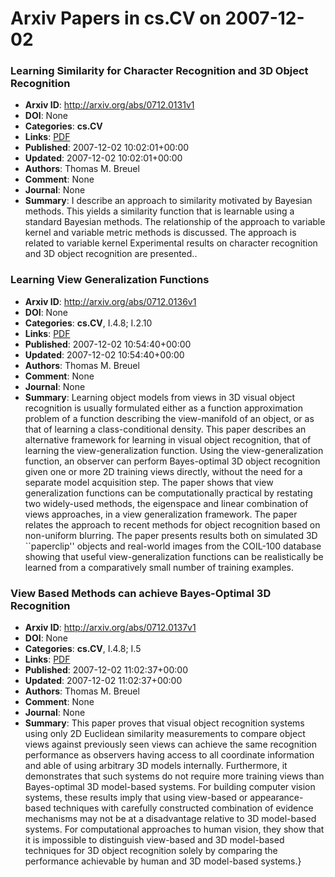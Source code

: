 # Arxiv Papers in cs.CV on 2007-12-02
### Learning Similarity for Character Recognition and 3D Object Recognition
- **Arxiv ID**: http://arxiv.org/abs/0712.0131v1
- **DOI**: None
- **Categories**: **cs.CV**
- **Links**: [PDF](http://arxiv.org/pdf/0712.0131v1)
- **Published**: 2007-12-02 10:02:01+00:00
- **Updated**: 2007-12-02 10:02:01+00:00
- **Authors**: Thomas M. Breuel
- **Comment**: None
- **Journal**: None
- **Summary**: I describe an approach to similarity motivated by Bayesian methods. This yields a similarity function that is learnable using a standard Bayesian methods. The relationship of the approach to variable kernel and variable metric methods is discussed. The approach is related to variable kernel Experimental results on character recognition and 3D object recognition are presented..



### Learning View Generalization Functions
- **Arxiv ID**: http://arxiv.org/abs/0712.0136v1
- **DOI**: None
- **Categories**: **cs.CV**, I.4.8; I.2.10
- **Links**: [PDF](http://arxiv.org/pdf/0712.0136v1)
- **Published**: 2007-12-02 10:54:40+00:00
- **Updated**: 2007-12-02 10:54:40+00:00
- **Authors**: Thomas M. Breuel
- **Comment**: None
- **Journal**: None
- **Summary**: Learning object models from views in 3D visual object recognition is usually formulated either as a function approximation problem of a function describing the view-manifold of an object, or as that of learning a class-conditional density. This paper describes an alternative framework for learning in visual object recognition, that of learning the view-generalization function. Using the view-generalization function, an observer can perform Bayes-optimal 3D object recognition given one or more 2D training views directly, without the need for a separate model acquisition step. The paper shows that view generalization functions can be computationally practical by restating two widely-used methods, the eigenspace and linear combination of views approaches, in a view generalization framework. The paper relates the approach to recent methods for object recognition based on non-uniform blurring. The paper presents results both on simulated 3D ``paperclip'' objects and real-world images from the COIL-100 database showing that useful view-generalization functions can be realistically be learned from a comparatively small number of training examples.



### View Based Methods can achieve Bayes-Optimal 3D Recognition
- **Arxiv ID**: http://arxiv.org/abs/0712.0137v1
- **DOI**: None
- **Categories**: **cs.CV**, I.4.8; I.5
- **Links**: [PDF](http://arxiv.org/pdf/0712.0137v1)
- **Published**: 2007-12-02 11:02:37+00:00
- **Updated**: 2007-12-02 11:02:37+00:00
- **Authors**: Thomas M. Breuel
- **Comment**: None
- **Journal**: None
- **Summary**: This paper proves that visual object recognition systems using only 2D Euclidean similarity measurements to compare object views against previously seen views can achieve the same recognition performance as observers having access to all coordinate information and able of using arbitrary 3D models internally. Furthermore, it demonstrates that such systems do not require more training views than Bayes-optimal 3D model-based systems. For building computer vision systems, these results imply that using view-based or appearance-based techniques with carefully constructed combination of evidence mechanisms may not be at a disadvantage relative to 3D model-based systems. For computational approaches to human vision, they show that it is impossible to distinguish view-based and 3D model-based techniques for 3D object recognition solely by comparing the performance achievable by human and 3D model-based systems.}



